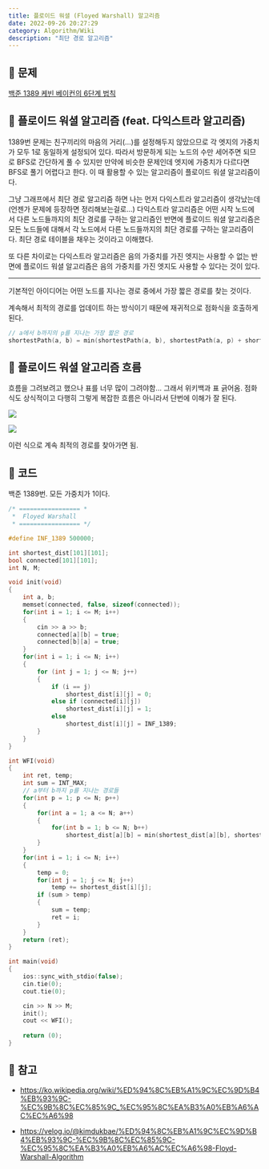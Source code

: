 ```yaml
---
title: 플로이드 워셜 (Floyed Warshall) 알고리즘
date: 2022-09-26 20:27:29
category: Algorithm/Wiki
description: "최단 경로 알고리즘"
---
```


## 🌟 문제

[백준 1389 케빈 베이컨의 6단계 법칙](https://www.acmicpc.net/problem/1389)

## 🌟 플로이드 워셜 알고리즘 (feat. 다익스트라 알고리즘)

1389번 문제는 친구끼리의 마음의 거리(...)를 설정해두지 않았으므로 각 엣지의 가중치가 모두 1로 동일하게 설정되어 있다. 따라서 방문하게 되는 노드의 수만 세어주면 되므로 BFS로 간단하게 풀 수 있지만 만약에 비슷한 문제인데 엣지에 가중치가 다르다면 BFS로 풀기 어렵다고 한다. 이 때 활용할 수 있는 알고리즘이 플로이드 워셜 알고리즘이다.

그냥 그래프에서 최단 경로 알고리즘 하면 나는 먼저 다익스트라 알고리즘이 생각났는데 (언젠가 문제에 등장하면 정리해보는걸로...) 다익스트라 알고리즘은 어떤 시작 노드에서 다른 노드들까지의 최단 경로를 구하는 알고리즘인 반면에 플로이드 워셜 알고리즘은 모든 노드들에 대해서 각 노드에서 다른 노드들까지의 최단 경로를 구하는 알고리즘이다. 최단 경로 테이블을 채우는 것이라고 이해했다.

또 다른 차이로는 다익스트라 알고리즘은 음의 가중치를 가진 엣지는 사용할 수 없는 반면에 플로이드 워셜 알고리즘은 음의 가중치를 가진 엣지도 사용할 수 있다는 것이 있다.

- - -

기본적인 아이디어는 어떤 노드를 지나는 경로 중에서 가장 짧은 경로를 찾는 것이다.

계속해서 최적의 경로를 업데이트 하는 방식이기 때문에 재귀적으로 점화식을 호출하게 된다.

```cpp
// a에서 b까지의 p를 지나는 가장 짧은 경로
shortestPath(a, b) = min(shortestPath(a, b), shortestPath(a, p) + shortestPath(a, p))
```

## 🌟 플로이드 워셜 알고리즘 흐름

흐름을 그려보려고 했으나 표를 너무 많이 그려야함... 그래서 위키백과 표 긁어옴. 점화식도 상식적이고 다행히 그렇게 복잡한 흐름은 아니라서 단번에 이해가 잘 된다.

![](/Floyd-Warshall_example.png)

![](/Floyd-Warshall_example_table.png)

이런 식으로 계속 최적의 경로를 찾아가면 됨.

## 🌟 코드

백준 1389번. 모든 가중치가 1이다.

```cpp
/* ================= *
 *  Floyed Warshall
 * ================= */

#define INF_1389 500000;

int shortest_dist[101][101];
bool connected[101][101];
int N, M;

void init(void)
{
	int a, b;
	memset(connected, false, sizeof(connected));
	for(int i = 1; i <= M; i++)
	{
		cin >> a >> b;
		connected[a][b] = true;
		connected[b][a] = true;
	}
	for(int i = 1; i <= N; i++)
	{
		for (int j = 1; j <= N; j++)
		{
			if (i == j)
				shortest_dist[i][j] = 0;
			else if (connected[i][j])
				shortest_dist[i][j] = 1;
			else
				shortest_dist[i][j] = INF_1389;
		}
	}
}

int WFI(void)
{
	int ret, temp;
	int sum = INT_MAX;
	// a부터 b까지 p를 지나는 경로들
	for(int p = 1; p <= N; p++)
	{
		for(int a = 1; a <= N; a++)
		{
			for(int b = 1; b <= N; b++)
				shortest_dist[a][b] = min(shortest_dist[a][b], shortest_dist[a][p] + shortest_dist[p][b]);
		}
	}
	for(int i = 1; i <= N; i++)
	{
		temp = 0;
		for(int j = 1; j <= N; j++)
			temp += shortest_dist[i][j];
		if (sum > temp)
		{
			sum = temp;
			ret = i;
		}
	}
	return (ret);
}

int main(void)
{
	ios::sync_with_stdio(false);
	cin.tie(0);
	cout.tie(0);

	cin >> N >> M;
	init();
	cout << WFI();
	
	return (0);
}
```

## 🌟 참고

- https://ko.wikipedia.org/wiki/%ED%94%8C%EB%A1%9C%EC%9D%B4%EB%93%9C-%EC%9B%8C%EC%85%9C_%EC%95%8C%EA%B3%A0%EB%A6%AC%EC%A6%98

- https://velog.io/@kimdukbae/%ED%94%8C%EB%A1%9C%EC%9D%B4%EB%93%9C-%EC%9B%8C%EC%85%9C-%EC%95%8C%EA%B3%A0%EB%A6%AC%EC%A6%98-Floyd-Warshall-Algorithm